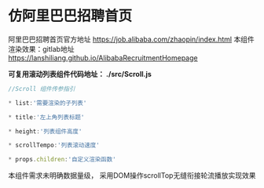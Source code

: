 # 仿阿里巴巴招聘首页

阿里巴巴招聘首页官方地址 https://job.alibaba.com/zhaopin/index.html
本组件渲染效果：gitlab地址 https://lanshiliang.github.io/AlibabaRecruitmentHomepage

**可复用滚动列表组件代码地址：  ./src/Scroll.js**  

~~~js
//Scroll 组件传参指引

* list:'需要渲染的子列表'

* title:'左上角列表标题'

* height:'列表组件高度'

* scrollTempo:'列表滚动速度'

* props.children:'自定义渲染函数'
~~~

本组件需求未明确数据量级， 采用DOM操作scrollTop无缝衔接轮流播放实现效果

